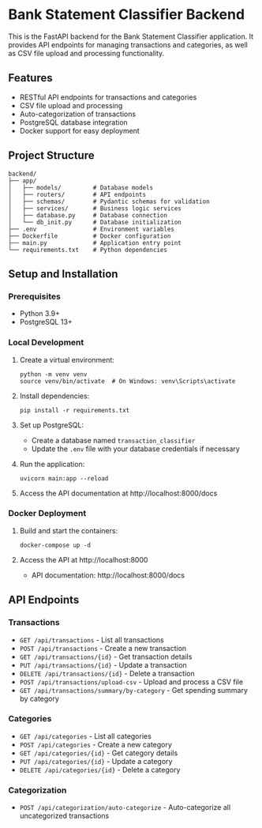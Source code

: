 # Bank Statement Classifier Backend

This is the FastAPI backend for the Bank Statement Classifier application. It provides API endpoints for managing transactions and categories, as well as CSV file upload and processing functionality.

## Features

- RESTful API endpoints for transactions and categories
- CSV file upload and processing
- Auto-categorization of transactions
- PostgreSQL database integration
- Docker support for easy deployment

## Project Structure

```
backend/
├── app/
│   ├── models/         # Database models
│   ├── routers/        # API endpoints
│   ├── schemas/        # Pydantic schemas for validation
│   ├── services/       # Business logic services
│   ├── database.py     # Database connection
│   └── db_init.py      # Database initialization
├── .env                # Environment variables
├── Dockerfile          # Docker configuration
├── main.py             # Application entry point
└── requirements.txt    # Python dependencies
```

## Setup and Installation

### Prerequisites

- Python 3.9+
- PostgreSQL 13+

### Local Development

1. Create a virtual environment:
   ```
   python -m venv venv
   source venv/bin/activate  # On Windows: venv\Scripts\activate
   ```

2. Install dependencies:
   ```
   pip install -r requirements.txt
   ```

3. Set up PostgreSQL:
   - Create a database named `transaction_classifier`
   - Update the `.env` file with your database credentials if necessary

4. Run the application:
   ```
   uvicorn main:app --reload
   ```

5. Access the API documentation at http://localhost:8000/docs

### Docker Deployment

1. Build and start the containers:
   ```
   docker-compose up -d
   ```

2. Access the API at http://localhost:8000
   - API documentation: http://localhost:8000/docs

## API Endpoints

### Transactions

- `GET /api/transactions` - List all transactions
- `POST /api/transactions` - Create a new transaction
- `GET /api/transactions/{id}` - Get transaction details
- `PUT /api/transactions/{id}` - Update a transaction
- `DELETE /api/transactions/{id}` - Delete a transaction
- `POST /api/transactions/upload-csv` - Upload and process a CSV file
- `GET /api/transactions/summary/by-category` - Get spending summary by category

### Categories

- `GET /api/categories` - List all categories
- `POST /api/categories` - Create a new category
- `GET /api/categories/{id}` - Get category details
- `PUT /api/categories/{id}` - Update a category
- `DELETE /api/categories/{id}` - Delete a category

### Categorization

- `POST /api/categorization/auto-categorize` - Auto-categorize all uncategorized transactions
